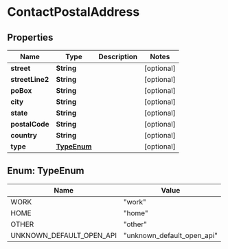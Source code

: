 

# ContactPostalAddress


## Properties

| Name | Type | Description | Notes |
|------------ | ------------- | ------------- | -------------|
|**street** | **String** |  |  [optional] |
|**streetLine2** | **String** |  |  [optional] |
|**poBox** | **String** |  |  [optional] |
|**city** | **String** |  |  [optional] |
|**state** | **String** |  |  [optional] |
|**postalCode** | **String** |  |  [optional] |
|**country** | **String** |  |  [optional] |
|**type** | [**TypeEnum**](#TypeEnum) |  |  [optional] |



## Enum: TypeEnum

| Name | Value |
|---- | -----|
| WORK | &quot;work&quot; |
| HOME | &quot;home&quot; |
| OTHER | &quot;other&quot; |
| UNKNOWN_DEFAULT_OPEN_API | &quot;unknown_default_open_api&quot; |



